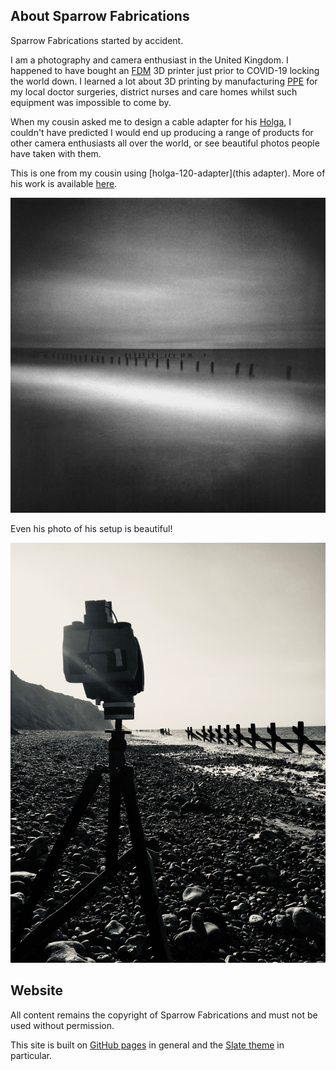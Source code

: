 ## About Sparrow Fabrications
Sparrow Fabrications started by accident.

I am a photography and camera enthusiast in the United Kingdom. I happened to have bought an [FDM](https://en.wikipedia.org/wiki/Fused_filament_fabrication) 3D printer just prior to COVID-19 locking the world down. I learned a lot about 3D printing by manufacturing [PPE](https://en.wikipedia.org/wiki/Personal_protective_equipment) for my local doctor surgeries, district nurses and care homes whilst such equipment was impossible to come by.

When my cousin asked me to design a cable adapter for his [Holga](https://en.wikipedia.org/wiki/Holga), I couldn't have predicted I would end up producing a range of products for other camera enthusiasts all over the world, or see beautiful photos people have taken with them.

This is one from my cousin using [holga-120-adapter](this adapter). More of his work is available [here](https://josephasghar.com/holga/).

![A picture from my cousin taken with a 6 minute exposure](images/beach.jpg)

Even his photo of his setup is beautiful!

![The setup for my cousin's photo](images/tripod.jpg)

## Website

All content remains the copyright of Sparrow Fabrications and must not be used without permission.

This site is built on [GitHub pages](https://pages.github.com/) in general and the [Slate theme](https://pages-themes.github.io/slate/) in particular.
